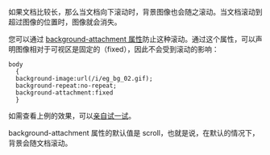 如果文档比较长，那么当文档向下滚动时，背景图像也会随之滚动。当文档滚动到超过图像的位置时，图像就会消失。

您可以通过 [background-attachment 属性](http://www.w3school.com.cn/cssref/pr_background-attachment.asp)防止这种滚动。通过这个属性，可以声明图像相对于可视区是固定的（fixed），因此不会受到滚动的影响：

```
body 
  {
  background-image:url(/i/eg_bg_02.gif);
  background-repeat:no-repeat;
  background-attachment:fixed
  }
```

如需查看上例的效果，可以[亲自试一试](http://www.w3school.com.cn/tiy/t.asp?f=csse_background-attachment)。

background-attachment 属性的默认值是 scroll，也就是说，在默认的情况下，背景会随文档滚动。